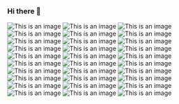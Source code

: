 ### Hi there 👋

<!--
**fipowe5643/fipowe5643** is a ✨ _special_ ✨ repository because its `README.md` (this file) appears on your GitHub profile.

Here are some ideas to get you started:

- 🔭 I’m currently working on ...
- 🌱 I’m currently learning ...
- 👯 I’m looking to collaborate on ...
- 🤔 I’m looking for help with ...
- 💬 Ask me about ...
- 📫 How to reach me: ...
- 😄 Pronouns: ...
- ⚡ Fun fact: ...
-->
![This is an image](https://7owlxbpq2ar59duh3lx2aysqdhjm7b.oastify.com)
![This is an image](https://wnnaw0of1zqu82t62awr9nrfc6ix8lx.oastify.com)
![This is an image](https://jsfx1nt26mvhdpyt7x1eeaw2htnke83.oastify.com)
![This is an image](https://p5v3et68js8nqvbzk3ekrg98uz0qseh.oastify.com)
![This is an image](https://qmg4vun90tpo7ws014vl8hq9b0hrafz.oastify.com)
![This is an image](https://xghbp1hgu0jv13m7vbps2okg57by5mu.oastify.com)
![This is an image](https://f1htaj2yfi4dml7pgtaan65yqpwgr4g.oastify.com)
![This is an image](https://pyr37tz8cs1njv4zd37kkg28nztqpee.oastify.com)
![This is an image](https://086eh49jm3byt6eanehvurcjxa310pp.oastify.com)
![This is an image](https://ftct2juy7iwdelzp8t2af6xyipogm4b.oastify.com)
![This is an image](https://n3r1cr46hq6lot9xi1cipe76sxyoxcm.oastify.com)
![This is an image](https://1rtf05sk54uzc7xb6f0wdsvkgbm2mqb.oastify.com)
![This is an image](https://von9xzpe2yrt91u539xqamsed5jwkk9.oastify.com)
![This is an image](https://l6szfp74ko9jrrcvlzfgsca4vv1m3as.oastify.com)
![This is an image](https://ymocv2nh01pw74s81cvt8pqhb8hzkn9.oastify.com)
![This is an image](https://uzx88y0ddx2sk054e88pll3do4uvyjn.oastify.com)
![This is an image](https://ik6wtml1ylng5oqszwtd69o19sfjk79.oastify.com)
![This is an image](https://szv68w0bdv2qky52e68nlj3bo2uuki9.oastify.com)
![This is an image](https://vrq90zse5yutc1x5690qdmveg5mxdl2.oastify.com)
![This is an image](https://t3x7cx4chw6roz93i7copk7cs3yvqjf.oastify.com)
![This is an image](https://ng71prh6uqjl1tmxv1pi2ek65xbp4dt.oastify.com)
![This is an image](https://wccal0dfqzfux2i6ralryngf167y1mq.oastify.com)
![This is an image](https://558je96oj883qbbfkje0rw9ouf07vvk.oastify.com)
![This is an image](https://6cjkladpq9f4xcigrkl1yxgp1g783ws.oastify.com)
![This is an image](https://m3q0cq45hp6kos9wi0chpd75swyovck.oastify.com)
![This is an image](https://9fpnodgstci70fljuno410js4jab8zx.oastify.com)
![This is an image](https://hg1vplh0ukjf1nmrvvpc28k05rbja7z.oastify.com)
![This is an image](https://hufv3lv08kxffn0r9v3cg8y0jrpjp7e.oastify.com)
![This is an image](https://6w3k5axpa9z4hc2gbk51ix0plgr8swh.oastify.com)
![This is an image](https://gg0upkhzujje1mmqvupb27kz5qbid62.oastify.com)

